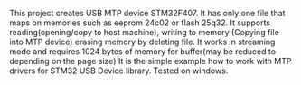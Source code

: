 This project creates USB MTP device STM32F407. It has only one file that maps on memories such as eeprom 24c02 or flash 25q32.
It supports reading(opening/copy to host machine), writing to memory (Copying file into MTP device) erasing memory by deleting file.
It works in streaming mode and requires 1024 bytes of memory for buffer(may be reduced to depending on the page size)
It is the simple example how to work with MTP drivers for STM32 USB Device library.
Tested on windows.